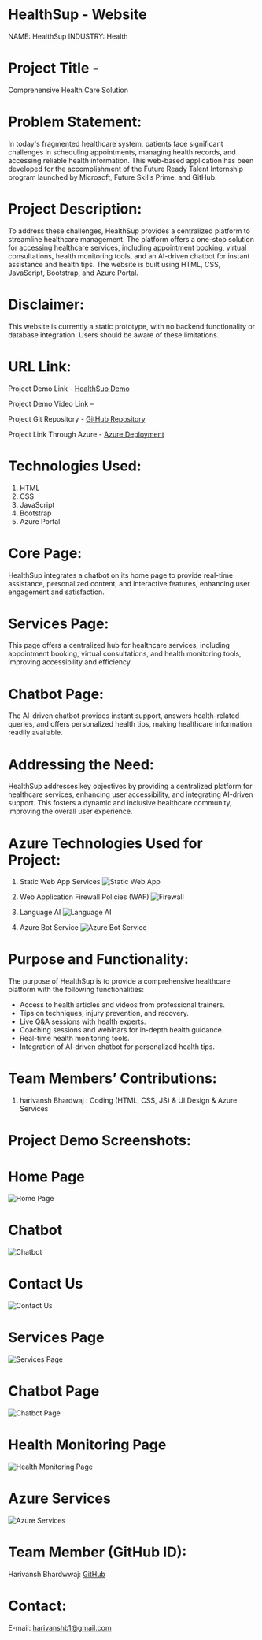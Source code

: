 # HealthSup - Website
NAME: HealthSup
INDUSTRY: Health

# Project Title - 
Comprehensive Health Care Solution

# Problem Statement:

In today's fragmented healthcare system, patients face significant challenges in scheduling appointments, managing health records, and accessing reliable health information. This web-based application has been developed for the accomplishment of the Future Ready Talent Internship program launched by Microsoft, Future Skills Prime, and GitHub.

# Project Description:

To address these challenges, HealthSup provides a centralized platform to streamline healthcare management. The platform offers a one-stop solution for accessing healthcare services, including appointment booking, virtual consultations, health monitoring tools, and an AI-driven chatbot for instant assistance and health tips. The website is built using HTML, CSS, JavaScript, Bootstrap, and Azure Portal.

# Disclaimer:
This website is currently a static prototype, with no backend functionality or database integration. Users should be aware of these limitations.

# URL Link:
Project Demo Link - [HealthSup Demo]()

Project Demo Video Link – 

Project Git Repository - [GitHub Repository](https://github.com/harivanshx/HealthSup)

Project Link Through Azure - [Azure Deployment](https://mango-mud-0f5a5dd00.5.azurestaticapps.net/)

# Technologies Used:
1. HTML
2. CSS
3. JavaScript
4. Bootstrap
5. Azure Portal

# Core Page:
HealthSup integrates a chatbot on its home page to provide real-time assistance, personalized content, and interactive features, enhancing user engagement and satisfaction.

# Services Page:
This page offers a centralized hub for healthcare services, including appointment booking, virtual consultations, and health monitoring tools, improving accessibility and efficiency.

# Chatbot Page:
The AI-driven chatbot provides instant support, answers health-related queries, and offers personalized health tips, making healthcare information readily available.

# Addressing the Need:
HealthSup addresses key objectives by providing a centralized platform for healthcare services, enhancing user accessibility, and integrating AI-driven support. This fosters a dynamic and inclusive healthcare community, improving the overall user experience.

# Azure Technologies Used for Project:
1. Static Web App Services
   ![Static Web App]()


2. Web Application Firewall Policies (WAF)
   ![Firewall]()

3. Language AI
   ![Language AI]()

4. Azure Bot Service
   ![Azure Bot Service]()

# Purpose and Functionality:
The purpose of HealthSup is to provide a comprehensive healthcare platform with the following functionalities:
- Access to health articles and videos from professional trainers.
- Tips on techniques, injury prevention, and recovery.
- Live Q&A sessions with health experts.
- Coaching sessions and webinars for in-depth health guidance.
- Real-time health monitoring tools.
- Integration of AI-driven chatbot for personalized health tips.

# Team Members’ Contributions:
1. harivansh Bhardwaj :  Coding (HTML, CSS, JS) & UI Design & Azure Services

# Project Demo Screenshots:

# Home Page
![Home Page]()

# Chatbot
![Chatbot]()

# Contact Us
![Contact Us]()

# Services Page
![Services Page]()

# Chatbot Page
![Chatbot Page]()

# Health Monitoring Page
![Health Monitoring Page]()

# Azure Services
![Azure Services]()

# Team Member (GitHub ID):
Harivansh Bhardwwaj: [GitHub](https://github.com/harivanshx)


# Contact:
E-mail: harivanshb1@gmail.com
